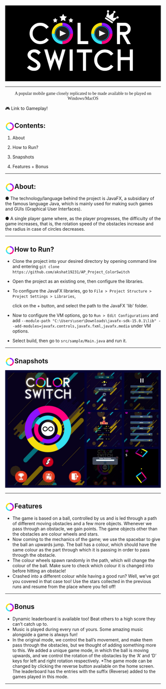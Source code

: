 <p align="center">
  <img src="https://github.com/akshat19231/AP_Project_ColorSwitch/blob/master/src/assets/heading.png">

<hr>


<p align="center" style="font-family:cursive">A popular mobile game closely replicated to be made available to be played on Windows/MacOS </p>

:video_game: Link to Gameplay!

## <img src="https://github.com/akshat19231/AP_Project_ColorSwitch/blob/master/src/assets/rings_preview_rev_1.png" alt="rings_preview_rev_1"  width="30px" align="left"/> Contents:

1) About

2) How to Run?

3) Snapshots

4) Features + Bonus

<hr>

## <img src="https://github.com/akshat19231/AP_Project_ColorSwitch/blob/master/src/assets/rings_preview_rev_1.png"  width="30px" align="left"/> About:

● The technology/language behind the project is JavaFX, a subsidiary of the famous language Java, which is  mainly used for making such games and GUIs (Graphical User Interfaces).  

● A single player game where, as the player progresses, the difficulty of the game increases, that is, the rotation speed of the obstacles  increase and the radius in case of circles decreases. 

<hr>

## <img src="https://github.com/akshat19231/AP_Project_ColorSwitch/blob/master/src/assets/rings_preview_rev_1.png" alt="rings_preview_rev_1"  width="30px" align="left"/> How to Run?

* Clone the project into your desired directory by opening command line and entering ```git clone https://github.com/akshat19231/AP_Project_ColorSwitch```

* Open the project as an existing one, then configure the libraries.

* To configure the JavaFX libraries, go to  `File > Project Structure > Project Settings > Libraries`,

  click on the + button, and select the path to the JavaFX 'lib' folder.

* Now to configure the VM options, go to  `Run > Edit Configurations` and add `--module-path
  "C:\Users\user\Downloads\javafx-sdk-15.0.1\lib"
  --add-modules=javafx.controls,javafx.fxml,javafx.media` under VM options.

* Select build, then go to `src/sample/Main.java` and run it.

<hr>

## <img src="https://github.com/akshat19231/AP_Project_ColorSwitch/blob/master/src/assets/rings_preview_rev_1.png" alt="rings_preview_rev_1"  width="30px" align="left"/>Snapshots
<p align="center">
  <img src="https://github.com/akshat19231/AP_Project_ColorSwitch/blob/master/src/assets/snapshots.jpeg">

<hr>

## <img src="https://github.com/akshat19231/AP_Project_ColorSwitch/blob/master/src/assets/rings_preview_rev_1.png" alt="rings_preview_rev_1" width="30px" align="left"/>Features
* The game is based on a ball, controlled by us and is led through a path of different moving obstacles and a few more objects. Whenever we pass through an obstacle, we gain points. The game objects other than the obstacles are colour wheels and stars. 
* Now coming to the mechanics of the game; we use the spacebar to give the ball an upwards jump. The ball has a colour, which should have the same colour as the part through which it is passing in order to pass through the obstacle. 
* The colour wheels spawn randomly in the path, which will change the colour of the ball. Make sure to check which colour it is changed into before hitting an obstacle!
* Crashed into a different colour while having a good run? Well, we’ve got you covered in that case too! Use the stars collected in the previous runs and resume from the place where you fell off!
<hr>


## <img src="https://github.com/akshat19231/AP_Project_ColorSwitch/blob/master/src/assets/rings_preview_rev_1.png" alt="rings_preview_rev_1" width="30px" align="left"/>Bonus
* Dynamic leaderboard is available too! Beat others to a high score they can’t catch up to.
* Music is played during every run of yours. Some amazing music alongside a game is always fun! 
* In the original mode, we control the ball’s movement, and make them pass through the obstacles, but we thought of adding something more to this. We added a unique game mode, in which the ball is moving upwards, and we control the rotation of the obstacles by the ‘A’ and ‘D’ keys for left and right rotation respectively.
*The game mode can be changed by clicking the reverse button available on the home screen. The leaderboard has the entries with the suffix (Reverse) added to the games played in this mode.
<hr>
